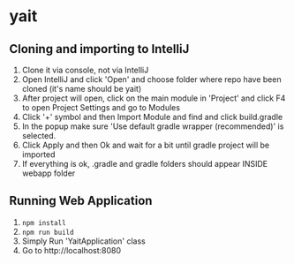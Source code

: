 # yait

## Cloning and importing to IntelliJ
1. Clone it via console, not via IntelliJ
2. Open IntelliJ and click 'Open' and choose folder where repo have been cloned (it's name should be yait)
3. After project will open, click on the main module in 'Project' and click F4 to open Project Settings and go to Modules
4. Click '+' symbol and then Import Module and find and click build.gradle
5. In the popup make sure 'Use default gradle wrapper (recommended)' is selected.
6. Click Apply and then Ok and wait for a bit until gradle project will be imported
7. If everything is ok, .gradle and gradle folders should appear INSIDE webapp folder

## Running Web Application
1. `npm install`
2. `npm run build`
3. Simply Run 'YaitApplication' class
4. Go to http://localhost:8080
